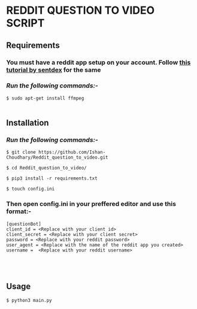 # REDDIT QUESTION TO VIDEO SCRIPT

## __Requirements__
### You must have a reddit app setup on your account. Follow [this tutorial by sentdex](https://youtu.be/NRgfgtzIhBQ) for the same

### ***Run the following commands:-***
`$ sudo apt-get install ffmpeg`
<br></br>

## __Installation__
### ***Run the following commands:-***
`$ git clone https://github.com/Ishan-Choudhary/Reddit_question_to_video.git`

`$ cd Reddit_question_to_video/`

`$ pip3 install -r requirements.txt`

`$ touch config.ini`

### Then open config.ini in your preffered editor and use this format:-
```
[questionBot]
client_id = <Replace with your client id> 
client_secret = <Replace with your client secret> 
password = <Replace with your reddit password> 
user_agent = <Replace with the name of the reddit app you created>
username =  <Replace with your reddit username> 
```

<br></br>

## __Usage__
`$ python3 main.py`
